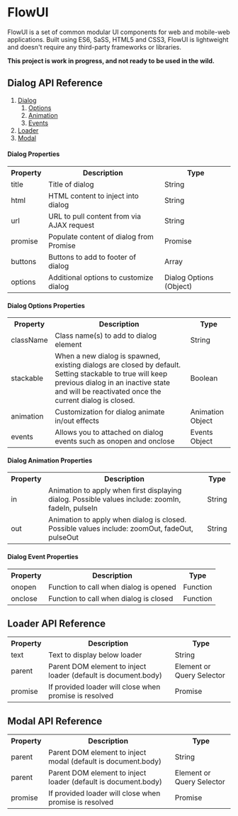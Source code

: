 <h1>FlowUI</h1>

<p>FlowUI is a set of common modular UI components for web and mobile-web applications. Built using ES6, SaSS, HTML5 and CSS3, FlowUI is lightweight and doesn't require any third-party frameworks or libraries.</p>

<p><strong>This project is work in progress, and not ready to be used in the wild.</strong></p>

<h2>Dialog API Reference</h2>

<ol>
  <li><a href="#dialog">Dialog</a>  
  <ol>
  <li><a href="#dialogOptions">Options</a></li>
  <li><a href="#dialogAnimation">Animation</a></li>
  <li><a href="#dialogEvents">Events</a></li>
  </ol>  
  </li>
  <li><a href="#dialog">Loader</a></li>  
  <li><a href="#modal">Modal</a></li>  
</ol>

<h4 id="dialog">Dialog Properties</h4>

<table>
<tr>
  <th>Property</th>
  <th>Description</th>
  <th>Type</th>
</tr>
<tr>
  <td>title</td>
  <td>Title of dialog</td>
  <td>String</td>
</tr>
<tr>
  <td>html</td>
  <td>HTML content to inject into dialog</td>
  <td>String</td>
</tr>
<tr>
  <td>url</td>
  <td>URL to pull content from via AJAX request</td>
  <td>String</td>
</tr>
<tr>
  <td>promise</td>
  <td>Populate content of dialog from Promise</td>
  <td>Promise</td>
</tr>
<tr>
  <td>buttons</td>
  <td>Buttons to add to footer of dialog</td>
  <td>Array</td>
</tr>
<tr>
  <td>options</td>
  <td>Additional options to customize dialog</td>
  <td>Dialog Options (Object)</td>
</tr>
</table>

<h4 id="dialogOptions">Dialog Options Properties</h4>

<table>
<tr>
  <th>Property</th>
  <th>Description</th>
  <th>Type</th>
</tr>
<tr>
  <td>className</td>
  <td>Class name(s) to add to dialog element</td>
  <td>String</td>
</tr>
<tr>
  <td>stackable</td>
  <td>When a new dialog is spawned, existing dialogs are closed by default. Setting stackable to true will keep previous dialog in an inactive state and will be reactivated once the current dialog is closed.</td>
  <td>Boolean</td>
</tr>
<tr>
  <td>animation</td>
  <td>Customization for dialog animate in/out effects</td>
  <td>Animation Object</td>
</tr>
<tr>
  <td>events</td>
  <td>Allows you to attached on dialog events such as onopen and onclose</td>
  <td>Events Object</td>
</tr>
</table>

<h4 id="dialogAnimation">Dialog Animation Properties</h4>

<table>
<tr>
  <th>Property</th>
  <th>Description</th>
  <th>Type</th>
</tr>
<tr>
  <td>in</td>
  <td>Animation to apply when first displaying dialog. Possible values include: zoomIn, fadeIn, pulseIn</td>
  <td>String</td>
</tr>
<tr>
  <td>out</td>
  <td>Animation to apply when dialog is closed. Possible values include: zoomOut, fadeOut, pulseOut</td>
  <td>String</td>
</tr>
</table>

<h4 id="dialogEvents">Dialog Event Properties</h4>

<table>
<tr>
  <th>Property</th>
  <th>Description</th>
  <th>Type</th>
</tr>
<tr>
  <td>onopen</td>
  <td>Function to call when dialog is opened</td>
  <td>Function</td>
</tr>
<tr>
  <td>onclose</td>
  <td>Function to call when dialog is closed</td>
  <td>Function</td>
</tr>
</table>


<h2>Loader API Reference</h2>

<table>
<tr>
  <th>Property</th>
  <th>Description</th>
  <th>Type</th>
</tr>
<tr>
  <td>text</td>
  <td>Text to display below loader</td>
  <td>String</td>
</tr>
<tr>
  <td>parent</td>
  <td>Parent DOM element to inject loader (default is document.body)</td>
  <td>Element or Query Selector</td>
</tr>
<tr>
  <td>promise</td>
  <td>If provided loader will close when promise is resolved</td>
  <td>Promise</td>
</tr>
</table>



<h2 id="modal">Modal API Reference</h2>

<table>
<tr>
  <th>Property</th>
  <th>Description</th>
  <th>Type</th>
</tr>
<tr>
  <td>parent</td>
  <td>Parent DOM element to inject modal (default is document.body)</td>
  <td>String</td>
</tr>
<tr>
  <td>parent</td>
  <td>Parent DOM element to inject loader (default is document.body)</td>
  <td>Element or Query Selector</td>
</tr>
<tr>
  <td>promise</td>
  <td>If provided loader will close when promise is resolved</td>
  <td>Promise</td>
</tr>
</table>
